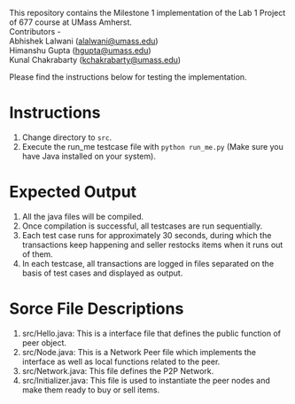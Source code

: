 This repository contains the Milestone 1 implementation of the Lab 1 Project of 677 course at UMass Amherst. <br>
Contributors - <br>
Abhishek Lalwani (alalwani@umass.edu) <br>
Himanshu Gupta (hgupta@umass.edu) <br>
Kunal Chakrabarty (kchakrabarty@umass.edu) <br>

Please find the instructions below for testing the implementation.

# Instructions 

1. Change directory to `src`.
2. Execute the run_me testcase file with `python run_me.py` (Make sure you have Java installed on your system).

  
 # Expected Output
 
 1. All the java files will be compiled.
 2. Once compilation is successful, all testcases are run sequentially.
 3. Each test case runs for approximately 30 seconds, during which the transactions keep happening and seller restocks items when it runs out of them.
 4. In each testcase, all transactions are logged in files separated on the basis of test cases and displayed as output.

 # Sorce File Descriptions
 
 1. src/Hello.java: This is a interface file that defines the public function of peer object.
 2. src/Node.java: This is a Network Peer file which implements the interface as well as local functions related to the peer.
 3. src/Network.java: This file defines the P2P Network.  
 4. src/Initializer.java: This file is used to instantiate the peer nodes and make them ready to buy or sell items.
